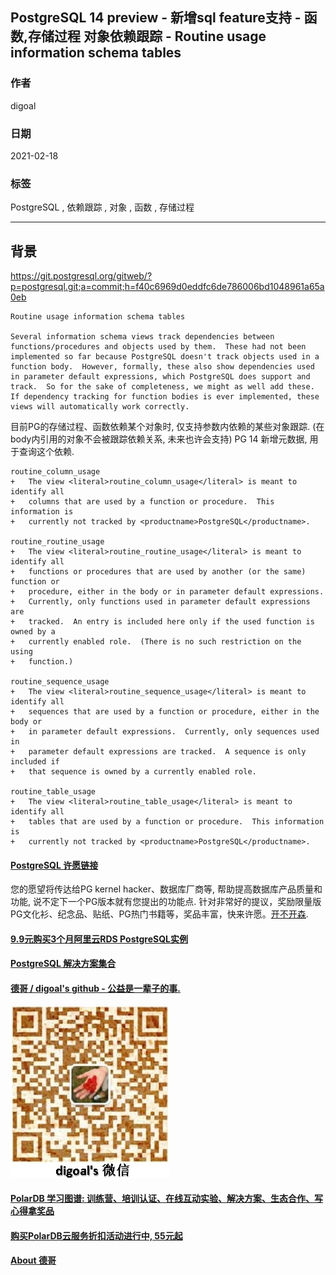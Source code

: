 ## PostgreSQL 14 preview - 新增sql feature支持 - 函数,存储过程 对象依赖跟踪 - Routine usage information schema tables    
      
### 作者      
digoal      
      
### 日期      
2021-02-18      
      
### 标签      
PostgreSQL , 依赖跟踪 , 对象 , 函数 , 存储过程    
      
----      
      
## 背景    
https://git.postgresql.org/gitweb/?p=postgresql.git;a=commit;h=f40c6969d0eddfc6de786006bd1048961a65a0eb  
  
```  
Routine usage information schema tables  
  
Several information schema views track dependencies between  
functions/procedures and objects used by them.  These had not been  
implemented so far because PostgreSQL doesn't track objects used in a  
function body.  However, formally, these also show dependencies used  
in parameter default expressions, which PostgreSQL does support and  
track.  So for the sake of completeness, we might as well add these.  
If dependency tracking for function bodies is ever implemented, these  
views will automatically work correctly.  
```  
  
目前PG的存储过程、函数依赖某个对象时, 仅支持参数内依赖的某些对象跟踪. (在body内引用的对象不会被跟踪依赖关系, 未来也许会支持)  PG 14 新增元数据, 用于查询这个依赖.    
  
```  
routine_column_usage  
+   The view <literal>routine_column_usage</literal> is meant to identify all  
+   columns that are used by a function or procedure.  This information is  
+   currently not tracked by <productname>PostgreSQL</productname>.  
  
routine_routine_usage  
+   The view <literal>routine_routine_usage</literal> is meant to identify all  
+   functions or procedures that are used by another (or the same) function or  
+   procedure, either in the body or in parameter default expressions.  
+   Currently, only functions used in parameter default expressions are  
+   tracked.  An entry is included here only if the used function is owned by a  
+   currently enabled role.  (There is no such restriction on the using  
+   function.)  
  
routine_sequence_usage  
+   The view <literal>routine_sequence_usage</literal> is meant to identify all  
+   sequences that are used by a function or procedure, either in the body or  
+   in parameter default expressions.  Currently, only sequences used in  
+   parameter default expressions are tracked.  A sequence is only included if  
+   that sequence is owned by a currently enabled role.  
  
routine_table_usage  
+   The view <literal>routine_table_usage</literal> is meant to identify all  
+   tables that are used by a function or procedure.  This information is  
+   currently not tracked by <productname>PostgreSQL</productname>.  
```  
  
  
#### [PostgreSQL 许愿链接](https://github.com/digoal/blog/issues/76 "269ac3d1c492e938c0191101c7238216")
您的愿望将传达给PG kernel hacker、数据库厂商等, 帮助提高数据库产品质量和功能, 说不定下一个PG版本就有您提出的功能点. 针对非常好的提议，奖励限量版PG文化衫、纪念品、贴纸、PG热门书籍等，奖品丰富，快来许愿。[开不开森](https://github.com/digoal/blog/issues/76 "269ac3d1c492e938c0191101c7238216").  
  
  
#### [9.9元购买3个月阿里云RDS PostgreSQL实例](https://www.aliyun.com/database/postgresqlactivity "57258f76c37864c6e6d23383d05714ea")
  
  
#### [PostgreSQL 解决方案集合](https://yq.aliyun.com/topic/118 "40cff096e9ed7122c512b35d8561d9c8")
  
  
#### [德哥 / digoal's github - 公益是一辈子的事.](https://github.com/digoal/blog/blob/master/README.md "22709685feb7cab07d30f30387f0a9ae")
  
  
![digoal's wechat](../pic/digoal_weixin.jpg "f7ad92eeba24523fd47a6e1a0e691b59")
  
  
#### [PolarDB 学习图谱: 训练营、培训认证、在线互动实验、解决方案、生态合作、写心得拿奖品](https://www.aliyun.com/database/openpolardb/activity "8642f60e04ed0c814bf9cb9677976bd4")
  
  
#### [购买PolarDB云服务折扣活动进行中, 55元起](https://www.aliyun.com/activity/new/polardb-yunparter?userCode=bsb3t4al "e0495c413bedacabb75ff1e880be465a")
  
  
#### [About 德哥](https://github.com/digoal/blog/blob/master/me/readme.md "a37735981e7704886ffd590565582dd0")
  
